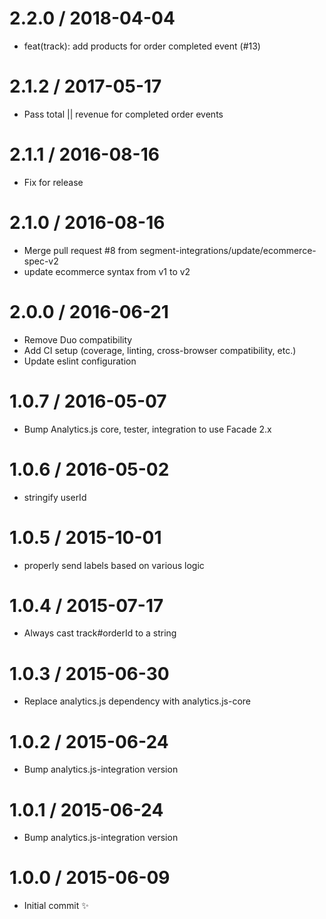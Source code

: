 
2.2.0 / 2018-04-04
==================

  * feat(track): add products for order completed event (#13)

2.1.2 / 2017-05-17
==================

* Pass total || revenue for completed order events

2.1.1 / 2016-08-16
==================

 * Fix for release

2.1.0 / 2016-08-16
==================

  * Merge pull request #8 from segment-integrations/update/ecommerce-spec-v2
  * update ecommerce syntax from v1 to v2

2.0.0 / 2016-06-21
==================

  * Remove Duo compatibility
  * Add CI setup (coverage, linting, cross-browser compatibility, etc.)
  * Update eslint configuration

1.0.7 / 2016-05-07
==================

  * Bump Analytics.js core, tester, integration to use Facade 2.x

1.0.6 / 2016-05-02
==================

  * stringify userId

1.0.5 / 2015-10-01
==================

  * properly send labels based on various logic

1.0.4 / 2015-07-17
==================

  * Always cast track#orderId to a string

1.0.3 / 2015-06-30
==================

  * Replace analytics.js dependency with analytics.js-core

1.0.2 / 2015-06-24
==================

  * Bump analytics.js-integration version

1.0.1 / 2015-06-24
==================

  * Bump analytics.js-integration version

1.0.0 / 2015-06-09
==================

  * Initial commit :sparkles:

